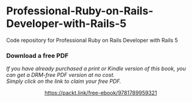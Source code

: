 # Professional-Ruby-on-Rails-Developer-with-Rails-5
Code repository for Professional Ruby on Rails Developer with Rails 5
### Download a free PDF

 <i>If you have already purchased a print or Kindle version of this book, you can get a DRM-free PDF version at no cost.<br>Simply click on the link to claim your free PDF.</i>
<p align="center"> <a href="https://packt.link/free-ebook/9781789959321">https://packt.link/free-ebook/9781789959321 </a> </p>